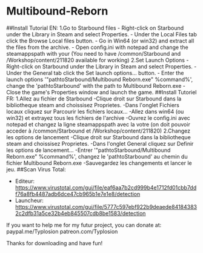 # Multibound-Reborn
##Install Tutorial EN:
1.Go to Starbound files
	- Right-click on Starbound under the Library in Steam and select Properties.
	- Under the Local Files tab click the Browse Local files button.
	- Go in Win64 (or win32) and extract all the files from the archive.
	- Open config.ini with notepad and change the steamappspath with your (You need to have /common/Starbound and /Workshop/content/211820 available for working)
2.Set Launch Options
	- Right-click on Starbound under the Library in Steam and select Properties.
	- Under the General tab click the Set launch options... button.
	- Enter the launch options '"pathtoStarbound/Multibound Reborn.exe" %command%', change the 'pathtoStarbound' with the path to Multibound Reborn.exe
	- Close the game's Properties window and launch the game.
##Install Tutoriel FR:
1.Allez au fichier de Starbound
	-Clique droit sur Starbound dans la bibliotheque steam and choissisez Proprietes.
	-Dans l'onglet Fichiers locaux cliquez sur Parcourir les fichiers locaux...
	-Allez dans win64 (ou win32) et extrayez tous les fichiers de l'archive
	-Ouvrez le config.ini avec notepad et changez la ligne steamappspath avec la votre (on doit pouvoir acceder à /common/Starbound et /Workshop/content/211820)
2.Changez les options de lancement
	-Clique droit sur Starbound dans la bibliotheque steam and choissisez Proprietes.
	-Dans l'onglet General cliquez sur Definir les options de lancement...
	-Entrer '"pathtoStarbound/Multibound Reborn.exe" %command%', changez le 'pathtoStarbound' au chemin du fichier Multibound Reborn.exe
	-Sauvegardez les changements et lancer le jeu.
##Scan Virus Total:
- Editeur: https://www.virustotal.com/gui/file/eaf6aa7b2cd999b4e1712fd01cbb7ddf76a8fb4487adb6dce47cb965b1e7e1e8/detection
- Launcheur: https://www.virustotal.com/gui/file/5777c597ebf922b9deaede841843832c2dfb31a5ce32b4eb845507cdb8be1583/detection

If you want to help me for my futur project, you can donate at:
paypal.me/Typlosion
patreon.com/Typlosion

Thanks for downloading and have fun!
